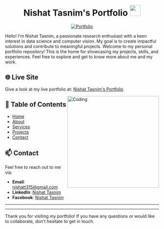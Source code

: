 <!-- Do Not Copy -->

<h1 align="center">Nishat Tasnim's Portfolio <img src="https://media.giphy.com/media/hvRJCLFzcasrR4ia7z/giphy.gif" width="35"></h1>

<p align="center">
    <a href="https://nishattasnim01.github.io/Nishat-Tasnim/" target="_blank">
        <img src="https://img.shields.io/badge/Visit-Portfolio-blue?style=for-the-badge" alt="Portfolio">
    </a>
</p>

<p align="left">
Hello! I'm Nishat Tasnim, a passionate research enthusiast with a keen interest in data science and computer vision. My goal is to create impactful solutions and contribute to meaningful projects. Welcome to my personal portfolio repository! This is the home for showcasing my projects, skills, and experiences. Feel free to explore and get to know more about me and my work.
</p>

## 🌐 Live Site

Give a look at my live portfolio at: [Nishat Tasnim's Portfolio](https://nishattasnim01.github.io/Nishat-Tasnim/)

<img align="right" alt="Coding" height="300" width="300" src="https://media.giphy.com/media/L1R1tvI9svkIWwpVYr/giphy.gif">

## 📖 Table of Contents

- [Home](https://nishattasnim01.github.io/Nishat-Tasnim/)
- [About](https://nishattasnim01.github.io/Nishat-Tasnim/)
- [Services](https://nishattasnim01.github.io/Nishat-Tasnim/)
- [Projects](https://nishattasnim01.github.io/Nishat-Tasnim/)
- [Contact](https://nishattasnim01.github.io/Nishat-Tasnim/)

## 📫 Contact

Feel free to reach out to me via:

- **Email**: <a href="mailto:nishatt315@gmail.com">nishatt315@gmail.com</a>
- **LinkedIn**: [Nishat Tasnim](https://www.linkedin.com/in/nishatt-tasnim-065a79279)
- **Facebook**: [Nishat Tasnim](https://www.facebook.com/profile.php?id=100057417531922)

---
---

Thank you for visiting my portfolio! If you have any questions or would like to collaborate, don't hesitate to get in touch.

<!-- Do Not Copy -->
